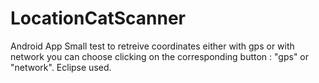 # LocationCatScanner
Android App
Small test to retreive coordinates either with gps or with network
you can choose clicking on the corresponding button : "gps" or "network".
Eclipse used.
